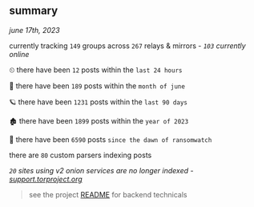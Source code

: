 
## summary
_june 17th, 2023_

currently tracking `149` groups across `267` relays & mirrors - _`103` currently online_

⏲ there have been `12` posts within the `last 24 hours`

🦈 there have been `189` posts within the `month of june`

🪐 there have been `1231` posts within the `last 90 days`

🏚 there have been `1899` posts within the `year of 2023`

🦕 there have been `6590` posts `since the dawn of ransomwatch`

there are `80` custom parsers indexing posts

_`20` sites using v2 onion services are no longer indexed - [support.torproject.org](https://support.torproject.org/onionservices/v2-deprecation/)_

> see the project [README](https://github.com/joshhighet/ransomwatch#ransomwatch--) for backend technicals
